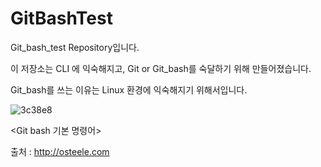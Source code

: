# GitBashTest

Git_bash_test Repository입니다.

이 저장소는 CLI 에 익숙해지고, Git or Git_bash를 숙달하기 위해 만들어졌습니다.

Git_bash를 쓰는 이유는 Linux 환경에 익숙해지기 위해서입니다.


![3c38e8](https://github.com/MrHur/GitBashTest/assets/79696786/dbd78d9a-6411-4f6a-9920-2f9c486bf76d)

<Git bash 기본 명령어>


<reference>

  출처 : http://osteele.com
